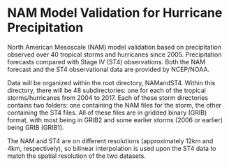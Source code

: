 # NAM Model Validation for Hurricane Precipitation

North American Mesoscale (NAM) model validation based on precipitation observed over 40 tropical storms and hurricanes since 2005. Precipitation forecasts compared with Stage IV (ST4) observations. Both the NAM forecast and the ST4 observational data are provided by NCEP/NOAA.

Data will be organized within the root directory, NAMandST4. Within this directory, there will be 48 subdirectories: one for each of the tropical storms/hurricanes from 2004 to 2017. Each of these storm directories contains two folders: one containing the NAM files for the storm, the other containing the ST4 files. All of these files are in gridded binary (GRIB) format, with most being in GRIB2 and some earlier storms (2006 or earlier) being GRIB (GRIB1).

The NAM and ST4 are on different resolutions (approximately 12km and 4km, respectively), so bilinear interpolation is used upon the ST4 data to match the spatial resolution of the two datasets.
